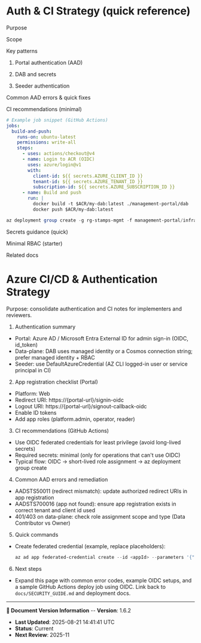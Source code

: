 # Auth & CI Strategy (quick reference)

Purpose

Scope

Key patterns

1) Portal authentication (AAD)

2) DAB and secrets

3) Seeder authentication

Common AAD errors & quick fixes

CI recommendations (minimal)

```yaml
# Example job snippet (GitHub Actions)
jobs:
  build-and-push:
    runs-on: ubuntu-latest
    permissions: write-all
    steps:
      - uses: actions/checkout@v4
      - name: Login to ACR (OIDC)
        uses: azure/login@v1
        with:
          client-id: ${{ secrets.AZURE_CLIENT_ID }}
          tenant-id: ${{ secrets.AZURE_TENANT_ID }}
          subscription-id: ${{ secrets.AZURE_SUBSCRIPTION_ID }}
      - name: Build and push
        run: |
          docker build -t $ACR/my-dab:latest ./management-portal/dab
          docker push $ACR/my-dab:latest
```

```powershell
az deployment group create -g rg-stamps-mgmt -f management-portal/infra/management-portal.bicep --parameters @management-portal/infra/parameters.json
```

Secrets guidance (quick)

Minimal RBAC (starter)

Related docs

# Azure CI/CD & Authentication Strategy

Purpose: consolidate authentication and CI notes for implementers and reviewers.

1) Authentication summary

- Portal: Azure AD / Microsoft Entra External ID for admin sign-in (OIDC, id_token)
- Data-plane: DAB uses managed identity or a Cosmos connection string; prefer managed identity + RBAC
- Seeder: use DefaultAzureCredential (AZ CLI logged-in user or service principal in CI)

2) App registration checklist (Portal)

- Platform: Web
- Redirect URI: https://{portal-url}/signin-oidc
- Logout URI: https://{portal-url}/signout-callback-oidc
- Enable ID tokens
- Add app roles (platform.admin, operator, reader)

3) CI recommendations (GitHub Actions)

- Use OIDC federated credentials for least privilege (avoid long-lived secrets)
- Required secrets: minimal (only for operations that can't use OIDC)
- Typical flow: OIDC -> short-lived role assignment -> az deployment group create

4) Common AAD errors and remediation

- AADSTS50011 (redirect mismatch): update authorized redirect URIs in app registration
- AADSTS700016 (app not found): ensure app registration exists in correct tenant and client id used
- 401/403 on data-plane: check role assignment scope and type (Data Contributor vs Owner)

5) Quick commands

- Create federated credential (example, replace placeholders):

  ```powershell
  az ad app federated-credential create --id <appId> --parameters '{"name":"gh-actions","issuer":"https://token.actions.githubusercontent.com","subject":"repo:owner/repo:ref:refs/heads/main","audiences":["api://AzureADTokenExchange"]}'
  ```

6) Next steps

- Expand this page with common error codes, example OIDC setups, and a sample GitHub Actions deploy job using OIDC. Link back to `docs/SECURITY_GUIDE.md` and deployment docs.
---

**📝 Document Version Information**
-- **Version**: 1.6.2
- **Last Updated**: 2025-08-21 14:41:41 UTC  
- **Status**: Current
- **Next Review**: 2025-11
